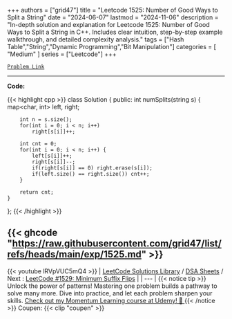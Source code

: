 
+++
authors = ["grid47"]
title = "Leetcode 1525: Number of Good Ways to Split a String"
date = "2024-06-07"
lastmod = "2024-11-06"
description = "In-depth solution and explanation for Leetcode 1525: Number of Good Ways to Split a String in C++. Includes clear intuition, step-by-step example walkthrough, and detailed complexity analysis."
tags = ["Hash Table","String","Dynamic Programming","Bit Manipulation"]
categories = [
    "Medium"
]
series = ["Leetcode"]
+++



[`Problem Link`](https://leetcode.com/problems/number-of-good-ways-to-split-a-string/description/)

---
**Code:**

{{< highlight cpp >}}
class Solution {
public:
    int numSplits(string s) {
        map<char, int> left, right;
        
        int n = s.size();
        for(int i = 0; i < n; i++)
            right[s[i]]++;
        
        int cnt = 0;
        for(int i = 0; i < n; i++) {
            left[s[i]]++;
            right[s[i]]--;
            if(right[s[i]] == 0) right.erase(s[i]);
            if(left.size() == right.size()) cnt++;
        }
        
        return cnt;
    }
};
{{< /highlight >}}

{{< ghcode "https://raw.githubusercontent.com/grid47/list/refs/heads/main/exp/1525.md" >}}
---
{{< youtube lRVpVUC5mQ4 >}}
| [LeetCode Solutions Library](https://grid47.xyz/leetcode/) / [DSA Sheets](https://grid47.xyz/sheets/) / Next : [LeetCode #1529: Minimum Suffix Flips](https://grid47.xyz/posts/leetcode-1529-minimum-suffix-flips-solution/) |
| --- |
{{< notice tip >}}
Unlock the power of patterns! Mastering one problem builds a pathway to solve many more. Dive into practice, and let each problem sharpen your skills. [Check out my Momentum Learning course at Udemy! 🚀 ](https://www.udemy.com/course/algorithms-and-data-structures-in-cpp/)
{{< /notice >}}
Coupen: {{< clip "coupen" >}}
